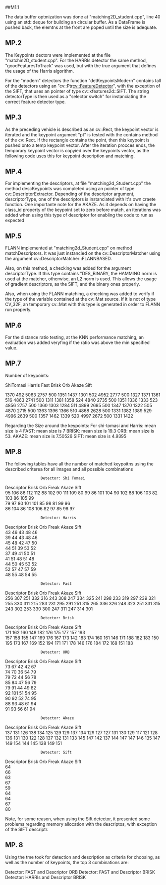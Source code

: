 

##M1.1

The data buffer optmization was done at "matching2D_student.cpp", line 40 using an std::deque for building an circular buffer.
As a DataFrame is pushed back, the elemtns at the front are poped until the size is adequate.

## MP.2

The Keypoints dectors were implemented at the file "matchin2D_student.cpp". For the HARRIs detector the same method, "goodFeaturesToTrack" was used, but with the true argument
that defines the usage of the Harris algorithm. 

For the "modern" detectors the function "detKeypointsModern" contains tall of the detectors using an "cv::Ptr<cv::FeatureDetector>", with the exception of the SIFT, that uses an pointer of type cv::xfeatures2d::SIFT. The string detectorType is then used as a "selector switch" for instanciating the correct feature detector type.

## MP.3 

As the preceding vehicle is described as an cv::Rect, the keypoint vector is iterated and the keypoint argument "pt" is tested with the contains method of the cv::Rect.
If the rectangle contains the point, then this keypoint is pushed onto a temp keypoint vector. After the iteration procces ends, the temporary keypoint vector is copyied over
the keypoints vector, as the following code uses this for keypoint description and matching.

## MP.4

For implementing the descriptors, at file "matching2d_Student.cpp" the method descKeypoints was completed using an pointer of type cv::DescriptorExtractor. Depending of the
descriptor argument, descriptorType, one of the descriptors is instanciated with it's own craete function. One importante note for the AKAZE. As it depends on having the
class_id property of the keypoint set to zero before match, an iterations was added when using this type of descriptor for enabling the code to run as expected

## MP.5

FLANN implemented at "matching2d_Student.cpp" on method matchDescriptors. It was just instancied on the cv::DescriptorMatcher using the argument cv::DescriptorMatcher::FLANNBASED. 

Also, on this method, a checking was added for the argument descriptorType. If this type contains "DES_BINARY, the HAMMING norm is used at the matcher, otherwise, an L2 norm is used. This allows the usage of gradient descriptors, as the SIFT, and the binary ones properly. 

Also, when using the FLANN matching, a checking was added to verify if the type of the variable contained at the cv::Mat source. If it is not of type CV_32F, an temporary cv::Mat with this type is generated in order to FLANN run properly.

## MP.6

For the distance ratio testing, at the KNN performance matching, an evaluation was added veryfing if the ratio was above the min specified value.

## MP.7 

Number of keypoints:

ShiTomasi	Harris	Fast	Brisk	Orb		Akaze	Sift
						
1370		492		5063	2757	500		1351	1437
1301		502		4952	2777	500		1327	1371
1361		516		4863	2741	500		1311	1381
1358		524		4840	2735	500		1351	1336
1333		523		4856	2757	500		1360	1303
1284		511		4899	2695	500		1347	1370
1322		505		4870	2715	500		1363	1396
1366		510		4868	2628	500		1331	1382
1389		529		4996	2639	500		1357	1462
1339		520		4997	2672	500		1331	1422

Regarding the Size around the keypoints: 
For shi-tomasi and Harris: mean size is 4
FAST: mean size is 7
BRISK: mean size is 19.3
ORB: mean size is 53.
AKAZE: mean size is 7.50526
SIFT: mean size is 4.9395


## MP.8

The following tables have all the number of matched keypoitns using the described criterea for all images and all possible combinations


					Detector: Shi Tomasi					
Descriptor	Brisk	Orb		Freak	Akaze	Sift	
			95		106		86		112		112	
			88		102		90		111		109	
			80		99		86		101		104	
			90		102		88		106		103	
			82		103		86		105		99	
			79		97		80		101		101	
			85		98		81		99		96	
			86		104		86		108		106	
			82		97		85		96		97	
									
					Detector: Harris					
Descriptor	Brisk	Orb		Freak	Akaze	Sift	
			43		46		43		48		46	
			39		44		43		48		46	
			45		48		42		47		50	
			44		51		39		53		52	
			37		49		41		50		51	
			41		51		48		51		48	
			44		50		45		53		52	
			52		57		47		57		59	
			48		55		48		54		55	
						
					Detector: Fast					
Descriptor	Brisk	Orb		Freak	Akaze	Sift	
			256		307		251		332		316	
			243		308		247		334		325	
			241		298		233		319		297	
			239		321		255		330		311	
			215		283		231		295		291	
			251		315		265		336		326	
			248		323		251		331		315	
			243		302		253		330		300	
			247		311		247		314		301	
						
					Detector: Brisk					
Descriptor	Brisk	Orb		Freak	Akaze	Sift	
			171		162		160		148		182	
			176		175		177		157		193		
			157		158		155		147		169	
			176		167		173		142		183	
			174		160		161		146		171	
			188		182		183		150		195	
			173		167		169		152		194	
			171		171		178		146		176	
			184		172		168		151		183	
								
					Detector: ORB					
Descriptor	Brisk	Orb		Freak	Akaze	Sift	
			73		67		42		42		67	
			74		70		36		54		79	
			79		72		44		56		78	
			85		84		47		56		79	
			79		91		44		49		82	
			92		101		51		54		95	
			90		92		52		74		95	
			88		93		48		61		94	
			91		93		56		61		94	
								
					Detector: Akaze					
Descriptor	Brisk 	Orb		Freak	Akaze	Sift	
			137		131		126		138		134	
			125		129		129		137		134	
			129		127		127		131		130	
			129		117		121		128		136	
			131		130		122		128		137	
			132		131		133		145		147	
			142		137		144		147		147	
			146		135		147		149		154	
			144		145		138		149		151	
							
					Detector: Sift					
Descriptor	Brisk 	Orb		Freak	Akaze 	Sift	
			64					
			66					
			63					
			67					
			59					
			64					
			64					
			67					
			80					



Note, for some reason, when using the Sift detector, it presented some problems regarding memory allocation with the descriptos, with exception of the SIFT descriptr.


## MP. 8

Using the tme took for detection and description as criteria for choosing, as well as the number of keypoints, the top 3 combinations are:

Detector: FAST and Descriptor ORB
Detector: FAST and Descriptor BRISK
Detector: HARRIs and Descriptor BRISK